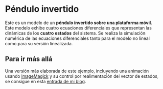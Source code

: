 # Péndulo invertido

Este es un modelo de un **péndulo invertido sobre una plataforma móvil**. 
Este modelo exhibe cuatro ecuaciones diferenciales que representan las dinámicas de los **cuatro estados** del sistema. 
Se realiza la simulación numérica de las ecuaciones diferenciales 
tanto para el modelo no lineal como para su versión linealizada. 

## Para ir más allá
Una versión más elaborada de este ejemplo, incluyendo una animación usando [ImageMagick](http://www.imagemagick.org/script/convert.php)
y su control por realimentación del vector de estados, 
se consigue en esta 
[entrada de mi blog](https://www.controldesistemasnolineales.com/2015/02/13/animacion-del-control-de-un-pendulo-invertido/). 
